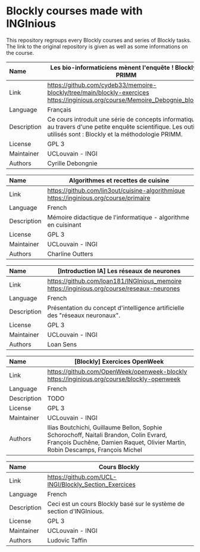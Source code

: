 # Blockly courses made with INGInious

This repository regroups every Blockly courses and series of Blockly tasks.
The link to the original repository is given as well as some informations on the course.


| Name | Les bio-informaticiens mènent l'enquête ! Blockly - PRIMM |
| :---- | ------------------------------------- |
| Link | https://github.com/cydeb33/memoire-blockly/tree/main/blockly-exercices https://inginious.org/course/Memoire_Debognie_blockly |
| Language | Français |
| Description | Ce cours introduit une série de concepts informatiques au travers d'une petite enquête scientifique. Les outils utilisés sont : Blockly et la méthodologie PRIMM. |
| License | GPL 3 |
| Maintainer | UCLouvain - INGI |
| Authors | Cyrille Debongnie |

| Name | Algorithmes et recettes de cuisine |
| :---- | ------------------------------------- |
| Link | https://github.com/lin3out/cuisine-algorithmique https://inginious.org/course/primaire |
| Language | French |
| Description | Mémoire didactique de l'informatique - algorithme en cuisinant |
| License | GPL 3 |
| Maintainer | UCLouvain - INGI |
| Authors | Charline Outters |

| Name | [Introduction IA] Les réseaux de neurones |
| :---- | ------------------------------------- |
| Link | https://github.com/loan181/INGInious_memoire https://inginious.org/course/reseaux-neurones |
| Language | French |
| Description | Présentation du concept d'intelligence artificielle des "réseaux neuronaux". |
| License | GPL 3 |
| Maintainer | UCLouvain - INGI |
| Authors | Loan Sens |

| Name | [Blockly] Exercices OpenWeek |
| :---- | ------------------------------------- |
| Link | https://github.com/OpenWeek/openweek-blockly https://inginious.org/course/blockly-openweek |
| Language | French |
| Description | TODO |
| License | GPL 3 |
| Maintainer | UCLouvain - INGI |
| Authors | Ilias Boutchichi, Guillaume Bellon, Sophie Schorochoff, Naitali Brandon, Colin Evrard, François Duchêne, Damien Raquet, Olivier Martin, Robin Descamps, François Michel |

| Name | Cours Blockly |
| :---- | ------------------------------------- |
| Link | https://github.com/UCL-INGI/Blockly_Section_Exercices |
| Language | French |
| Description | Ceci est un cours Blockly basé sur le système de section d'INGInious. |
| License | GPL 3 |
| Maintainer | UCLouvain - INGI |
| Authors | Ludovic Taffin |
